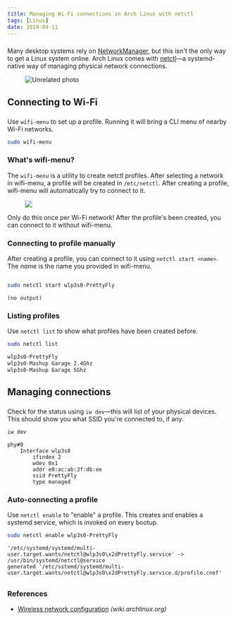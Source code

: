 ```yaml
---
title: Managing Wi-Fi connections in Arch Linux with netctl
tags: [Linux]
date: 2019-04-11
---
```


###

<!-- {.-literate-style} -->

Many desktop systems rely on [NetworkManager], but this isn't the only way to get a Linux system online. Arch Linux comes with [netctl]&mdash;a systemd-native way of managing physical network connections.

<figure class='-no-pad'>
<img src='https://source.unsplash.com/2mVEwwcao_Y/600x300' alt='Unrelated photo'>
</figure>

[netctl]: https://wiki.archlinux.org/index.php/netctl
[networkmanager]: https://wiki.archlinux.org/index.php/NetworkManager

## Connecting to Wi-Fi

###

<!-- {.-literate-style} -->

Use `wifi-menu` to set up a profile. Running it will bring a CLI menu of nearby Wi-Fi networks.

```sh
sudo wifi-menu
```

### What's wifi-menu?

<!-- {.-literate-style} -->

The `wifi-menu` is a utility to create netctl profiles. After selecting a network in wifi-menu, a profile will be created in `/etc/netctl`. After creating a profile, wifi-menu will automatically try to connect to it.

<figure>
<img src='https://i.stack.imgur.com/ySl7b.png' />
</figure>

Only do this once per Wi-Fi network! After the profile's been created, you can connect to it without wifi-menu.

### Connecting to profile manually

<!-- {.-literate-style} -->

After creating a profile, you can connect to it using `netctl start <name>`. The _name_ is the name you provided in wifi-menu.

```bash

sudo netctl start wlp3s0-PrettyFly
```

<!-- {.-command} -->

```
(no output)
```

### Listing profiles

<!-- {.-literate-style} -->

Use `netctl list` to show what profiles have been created before.

```bash
sudo netctl list
```

<!-- {.-command} -->

```sh
wlp3s0-PrettyFly
wlp3s0-Mashup Garage 2.4Ghz
wlp3s0-Mashup Garage 5Ghz
```

## Managing connections

###

<!-- {.-literate-style} -->

Check for the status using `iw dev`&mdash;this will list of your physical devices. This should show you what SSID you're connected to, if any.

```sh
iw dev
```

<!-- {.-command} -->

```nohighlight
phy#0
	Interface wlp3s0
		ifindex 2
		wdev 0x1
		addr e0:ac:ab:3f:db:ee
		ssid PrettyFly
		type managed
```

### Auto-connecting a profile

<!-- {.-literate-style} -->

Use `netctl enable` to "enable" a profile. This creates and enables a systemd service, which is invoked on every bootup.


```sh
sudo netctl enable wlp3s0-PrettyFly
```


<!-- {.-command} -->

```
'/etc/systemd/systemd/multi-user.target.wants/netctl@wlp3s0\x2dPrettyFly.service' -> /usr/bin/systemd/netctl@service
generated '/etc/sstemd/systemd/multi-user.target.wants/netctl@wlp3s0\x2dPrettyFly.service.d/profile.cnof'
```

##

### References

- [Wireless network configuration](https://wiki.archlinux.org/index.php/Wireless_network_configuration) _(wiki.archlinux.org)_
